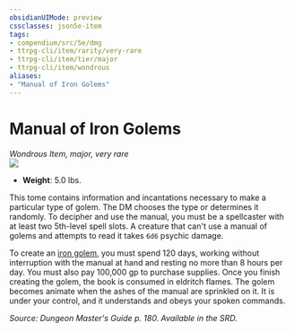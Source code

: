 ```yaml
---
obsidianUIMode: preview
cssclasses: json5e-item
tags:
- compendium/src/5e/dmg
- ttrpg-cli/item/rarity/very-rare
- ttrpg-cli/item/tier/major
- ttrpg-cli/item/wondrous
aliases: 
- "Manual of Iron Golems"
---
```

# Manual of Iron Golems
*Wondrous Item, major, very rare*  
![](/3-Mechanics/CLI/items/img/manual-of-iron-golems.webp#right)  

- **Weight**: 5.0 lbs.

This tome contains information and incantations necessary to make a particular type of golem. The DM chooses the type or determines it randomly. To decipher and use the manual, you must be a spellcaster with at least two 5th-level spell slots. A creature that can't use a manual of golems and attempts to read it takes `6d6` psychic damage.

To create an [iron golem](/3-Mechanics/CLI/bestiary/construct/iron-golem.md), you must spend 120 days, working without interruption with the manual at hand and resting no more than 8 hours per day. You must also pay 100,000 gp to purchase supplies. Once you finish creating the golem, the book is consumed in eldritch flames. The golem becomes animate when the ashes of the manual are sprinkled on it. It is under your control, and it understands and obeys your spoken commands.

*Source: Dungeon Master's Guide p. 180. Available in the SRD.*